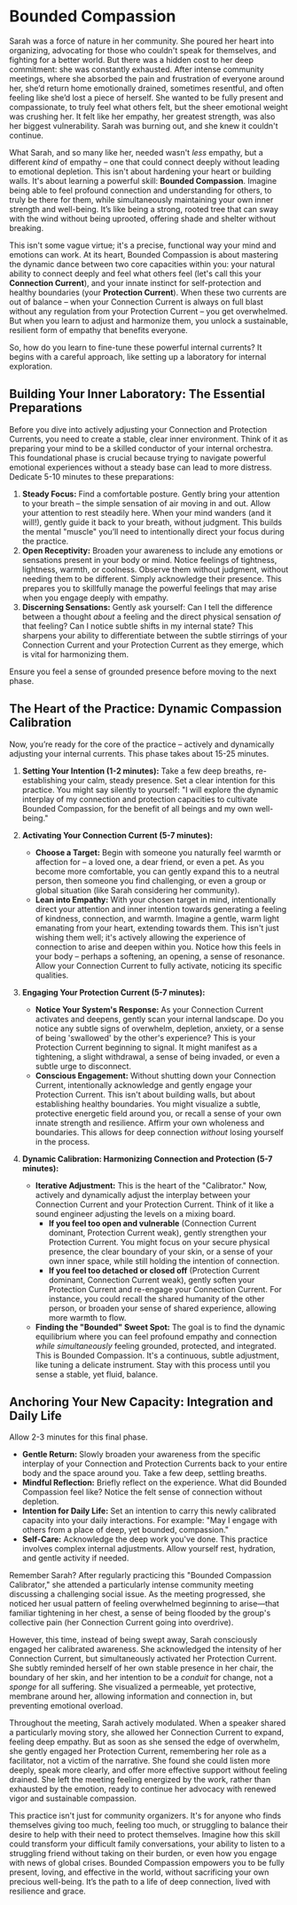 # Bounded Compassion

Sarah was a force of nature in her community. She poured her heart into organizing, advocating for those who couldn't speak for themselves, and fighting for a better world. But there was a hidden cost to her deep commitment: she was constantly exhausted. After intense community meetings, where she absorbed the pain and frustration of everyone around her, she’d return home emotionally drained, sometimes resentful, and often feeling like she’d lost a piece of herself. She wanted to be fully present and compassionate, to truly feel what others felt, but the sheer emotional weight was crushing her. It felt like her empathy, her greatest strength, was also her biggest vulnerability. Sarah was burning out, and she knew it couldn't continue.

What Sarah, and so many like her, needed wasn't *less* empathy, but a different *kind* of empathy – one that could connect deeply without leading to emotional depletion. This isn't about hardening your heart or building walls. It's about learning a powerful skill: **Bounded Compassion**. Imagine being able to feel profound connection and understanding for others, to truly be there for them, while simultaneously maintaining your own inner strength and well-being. It’s like being a strong, rooted tree that can sway with the wind without being uprooted, offering shade and shelter without breaking.

This isn't some vague virtue; it's a precise, functional way your mind and emotions can work. At its heart, Bounded Compassion is about mastering the dynamic dance between two core capacities within you: your natural ability to connect deeply and feel what others feel (let's call this your **Connection Current**), and your innate instinct for self-protection and healthy boundaries (your **Protection Current**). When these two currents are out of balance – when your Connection Current is always on full blast without any regulation from your Protection Current – you get overwhelmed. But when you learn to adjust and harmonize them, you unlock a sustainable, resilient form of empathy that benefits everyone.

So, how do you learn to fine-tune these powerful internal currents? It begins with a careful approach, like setting up a laboratory for internal exploration.

## **Building Your Inner Laboratory: The Essential Preparations**

Before you dive into actively adjusting your Connection and Protection Currents, you need to create a stable, clear inner environment. Think of it as preparing your mind to be a skilled conductor of your internal orchestra. This foundational phase is crucial because trying to navigate powerful emotional experiences without a steady base can lead to more distress. Dedicate 5-10 minutes to these preparations:

1.  **Steady Focus:** Find a comfortable posture. Gently bring your attention to your breath – the simple sensation of air moving in and out. Allow your attention to rest steadily here. When your mind wanders (and it will!), gently guide it back to your breath, without judgment. This builds the mental "muscle" you’ll need to intentionally direct your focus during the practice.
2.  **Open Receptivity:** Broaden your awareness to include any emotions or sensations present in your body or mind. Notice feelings of tightness, lightness, warmth, or coolness. Observe them without judgment, without needing them to be different. Simply acknowledge their presence. This prepares you to skillfully manage the powerful feelings that may arise when you engage deeply with empathy.
3.  **Discerning Sensations:** Gently ask yourself: Can I tell the difference between a thought *about* a feeling and the direct physical sensation *of* that feeling? Can I notice subtle shifts in my internal state? This sharpens your ability to differentiate between the subtle stirrings of your Connection Current and your Protection Current as they emerge, which is vital for harmonizing them.

Ensure you feel a sense of grounded presence before moving to the next phase.

## **The Heart of the Practice: Dynamic Compassion Calibration**

Now, you’re ready for the core of the practice – actively and dynamically adjusting your internal currents. This phase takes about 15-25 minutes.

1.  **Setting Your Intention (1-2 minutes):** Take a few deep breaths, re-establishing your calm, steady presence. Set a clear intention for this practice. You might say silently to yourself: "I will explore the dynamic interplay of my connection and protection capacities to cultivate Bounded Compassion, for the benefit of all beings and my own well-being."

2.  **Activating Your Connection Current (5-7 minutes):**
    *   **Choose a Target:** Begin with someone you naturally feel warmth or affection for – a loved one, a dear friend, or even a pet. As you become more comfortable, you can gently expand this to a neutral person, then someone you find challenging, or even a group or global situation (like Sarah considering her community).
    *   **Lean into Empathy:** With your chosen target in mind, intentionally direct your attention and inner intention towards generating a feeling of kindness, connection, and warmth. Imagine a gentle, warm light emanating from your heart, extending towards them. This isn't just wishing them well; it's actively allowing the experience of connection to arise and deepen within you. Notice how this feels in your body – perhaps a softening, an opening, a sense of resonance. Allow your Connection Current to fully activate, noticing its specific qualities.

3.  **Engaging Your Protection Current (5-7 minutes):**
    *   **Notice Your System's Response:** As your Connection Current activates and deepens, gently scan your internal landscape. Do you notice any subtle signs of overwhelm, depletion, anxiety, or a sense of being 'swallowed' by the other's experience? This is your Protection Current beginning to signal. It might manifest as a tightening, a slight withdrawal, a sense of being invaded, or even a subtle urge to disconnect.
    *   **Conscious Engagement:** Without shutting down your Connection Current, intentionally acknowledge and gently engage your Protection Current. This isn't about building walls, but about establishing healthy boundaries. You might visualize a subtle, protective energetic field around you, or recall a sense of your own innate strength and resilience. Affirm your own wholeness and boundaries. This allows for deep connection *without* losing yourself in the process.

4.  **Dynamic Calibration: Harmonizing Connection and Protection (5-7 minutes):**
    *   **Iterative Adjustment:** This is the heart of the "Calibrator." Now, actively and dynamically adjust the interplay between your Connection Current and your Protection Current. Think of it like a sound engineer adjusting the levels on a mixing board.
        *   **If you feel too open and vulnerable** (Connection Current dominant, Protection Current weak), gently strengthen your Protection Current. You might focus on your secure physical presence, the clear boundary of your skin, or a sense of your own inner space, while still holding the intention of connection.
        *   **If you feel too detached or closed off** (Protection Current dominant, Connection Current weak), gently soften your Protection Current and re-engage your Connection Current. For instance, you could recall the shared humanity of the other person, or broaden your sense of shared experience, allowing more warmth to flow.
    *   **Finding the "Bounded" Sweet Spot:** The goal is to find the dynamic equilibrium where you can feel profound empathy and connection *while simultaneously* feeling grounded, protected, and integrated. This is Bounded Compassion. It's a continuous, subtle adjustment, like tuning a delicate instrument. Stay with this process until you sense a stable, yet fluid, balance.

## **Anchoring Your New Capacity: Integration and Daily Life**

Allow 2-3 minutes for this final phase.

*   **Gentle Return:** Slowly broaden your awareness from the specific interplay of your Connection and Protection Currents back to your entire body and the space around you. Take a few deep, settling breaths.
*   **Mindful Reflection:** Briefly reflect on the experience. What did Bounded Compassion feel like? Notice the felt sense of connection without depletion.
*   **Intention for Daily Life:** Set an intention to carry this newly calibrated capacity into your daily interactions. For example: "May I engage with others from a place of deep, yet bounded, compassion."
*   **Self-Care:** Acknowledge the deep work you've done. This practice involves complex internal adjustments. Allow yourself rest, hydration, and gentle activity if needed.

Remember Sarah? After regularly practicing this "Bounded Compassion Calibrator," she attended a particularly intense community meeting discussing a challenging social issue. As the meeting progressed, she noticed her usual pattern of feeling overwhelmed beginning to arise—that familiar tightening in her chest, a sense of being flooded by the group's collective pain (her Connection Current going into overdrive).

However, this time, instead of being swept away, Sarah consciously engaged her calibrated awareness. She acknowledged the intensity of her Connection Current, but simultaneously activated her Protection Current. She subtly reminded herself of her own stable presence in her chair, the boundary of her skin, and her intention to be a *conduit* for change, not a *sponge* for all suffering. She visualized a permeable, yet protective, membrane around her, allowing information and connection in, but preventing emotional overload.

Throughout the meeting, Sarah actively modulated. When a speaker shared a particularly moving story, she allowed her Connection Current to expand, feeling deep empathy. But as soon as she sensed the edge of overwhelm, she gently engaged her Protection Current, remembering her role as a facilitator, not a victim of the narrative. She found she could listen more deeply, speak more clearly, and offer more effective support without feeling drained. She left the meeting feeling energized by the work, rather than exhausted by the emotion, ready to continue her advocacy with renewed vigor and sustainable compassion.

This practice isn't just for community organizers. It's for anyone who finds themselves giving too much, feeling too much, or struggling to balance their desire to help with their need to protect themselves. Imagine how this skill could transform your difficult family conversations, your ability to listen to a struggling friend without taking on their burden, or even how you engage with news of global crises. Bounded Compassion empowers you to be fully present, loving, and effective in the world, without sacrificing your own precious well-being. It’s the path to a life of deep connection, lived with resilience and grace.